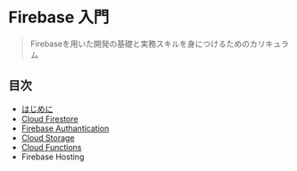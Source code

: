 # Firebase 入門

> Firebaseを用いた開発の基礎と実務スキルを身につけるためのカリキュラム

## 目次
- [はじめに](./README_1.md#環境構築)
- [Cloud Firestore](./README_1.md)
- [Firebase Authantication](./README_1.md#Lesson6)
- [Cloud Storage](./README_2.md)
- [Cloud Functions](./README_3.md)
- Firebase Hosting
